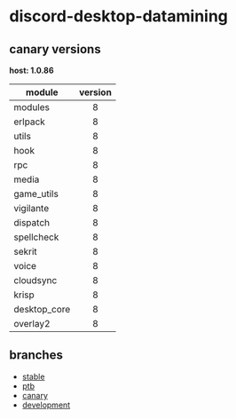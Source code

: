 # discord-desktop-datamining

## canary versions

**host: 1.0.86**

| module | version |
| ------ | :-----: |
| modules | 8 |
| erlpack | 8 |
| utils | 8 |
| hook | 8 |
| rpc | 8 |
| media | 8 |
| game_utils | 8 |
| vigilante | 8 |
| dispatch | 8 |
| spellcheck | 8 |
| sekrit | 8 |
| voice | 8 |
| cloudsync | 8 |
| krisp | 8 |
| desktop_core | 8 |
| overlay2 | 8 |

## branches

- [stable](https://github.com/OpenAsar/discord-desktop-datamining/tree/stable)
- [ptb](https://github.com/OpenAsar/discord-desktop-datamining/tree/ptb)
- [canary](https://github.com/OpenAsar/discord-desktop-datamining/tree/canary)
- [development](https://github.com/OpenAsar/discord-desktop-datamining/tree/development)